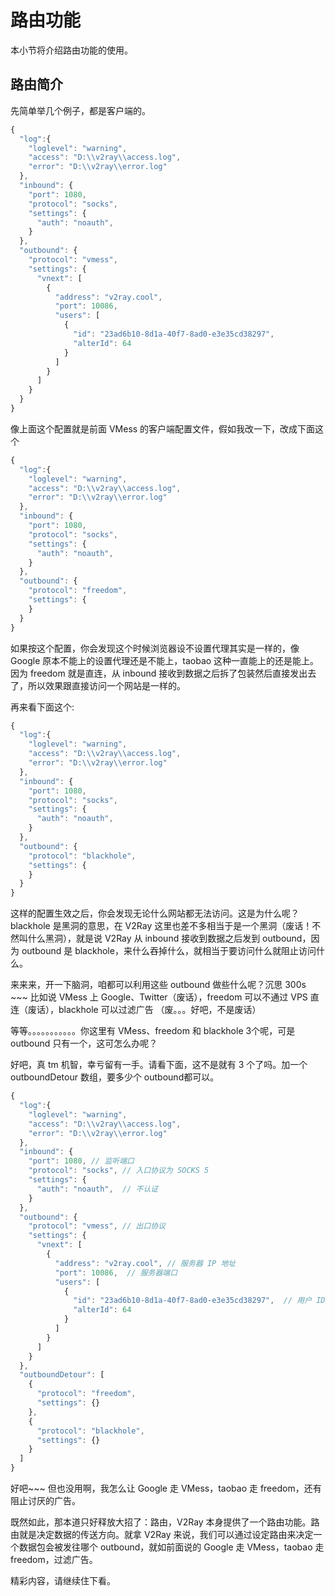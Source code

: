 # 路由功能

本小节将介绍路由功能的使用。

## 路由简介
先简单举几个例子，都是客户端的。

```javascript
{
  "log":{
    "loglevel": "warning",
    "access": "D:\\v2ray\\access.log",
    "error": "D:\\v2ray\\error.log"
  },
  "inbound": {
    "port": 1080,
    "protocol": "socks",
    "settings": {
      "auth": "noauth",  
    }
  },
  "outbound": {
    "protocol": "vmess",
    "settings": {
      "vnext": [
        {
          "address": "v2ray.cool",
          "port": 10086,  
          "users": [
            {
              "id": "23ad6b10-8d1a-40f7-8ad0-e3e35cd38297",  
              "alterId": 64
            }
          ]
        }
      ]
    }
  }
}
```

像上面这个配置就是前面 VMess 的客户端配置文件，假如我改一下，改成下面这个

```javascript
{
  "log":{
    "loglevel": "warning",
    "access": "D:\\v2ray\\access.log",
    "error": "D:\\v2ray\\error.log"
  },
  "inbound": {
    "port": 1080,
    "protocol": "socks",
    "settings": {
      "auth": "noauth",  
    }
  },
  "outbound": {
    "protocol": "freedom",
    "settings": {
    }
  }
}
```
如果按这个配置，你会发现这个时候浏览器设不设置代理其实是一样的，像 Google 原本不能上的设置代理还是不能上，taobao 这种一直能上的还是能上。因为 freedom 就是直连，从 inbound 接收到数据之后拆了包装然后直接发出去了，所以效果跟直接访问一个网站是一样的。

再来看下面这个:
```javascript
{
  "log":{
    "loglevel": "warning",
    "access": "D:\\v2ray\\access.log",
    "error": "D:\\v2ray\\error.log"
  },
  "inbound": {
    "port": 1080,
    "protocol": "socks",
    "settings": {
      "auth": "noauth",  
    }
  },
  "outbound": {
    "protocol": "blackhole",
    "settings": {
    }
  }
}
```
这样的配置生效之后，你会发现无论什么网站都无法访问。这是为什么呢？blackhole 是黑洞的意思，在 V2Ray 这里也差不多相当于是一个黑洞（废话！不然叫什么黑洞），就是说 V2Ray 从 inbound 接收到数据之后发到 outbound，因为 outbound 是 blackhole，来什么吞掉什么，就相当于要访问什么就阻止访问什么。

来来来，开一下脑洞，咱都可以利用这些 outbound 做些什么呢？沉思 300s ~~~ 比如说 VMess 上 Google、Twitter（废话），freedom 可以不通过 VPS 直连（废话），blackhole 可以过滤广告 （废。。。好吧，不是废话）

等等。。。。。。。。。。。你这里有 VMess、freedom 和 blackhole 3个呢，可是 outbound 只有一个，这可怎么办呢？

好吧，真 tm 机智，幸亏留有一手。请看下面，这不是就有 3 个了吗。加一个 outboundDetour 数组，要多少个 outbound都可以。
```javascript
{
  "log":{
    "loglevel": "warning",
    "access": "D:\\v2ray\\access.log",
    "error": "D:\\v2ray\\error.log"
  },
  "inbound": {
    "port": 1080, // 监听端口
    "protocol": "socks", // 入口协议为 SOCKS 5
    "settings": {
      "auth": "noauth",  // 不认证
    }
  },
  "outbound": {
    "protocol": "vmess", // 出口协议
    "settings": {
      "vnext": [
        {
          "address": "v2ray.cool", // 服务器 IP 地址
          "port": 10086,  // 服务器端口
          "users": [
            {
              "id": "23ad6b10-8d1a-40f7-8ad0-e3e35cd38297",  // 用户 ID，须与服务器端配置相同
              "alterId": 64
            }
          ]
        }
      ]
    }
  },
  "outboundDetour": [
    {
      "protocol": "freedom",
      "settings": {}
    },
    {
      "protocol": "blackhole",
      "settings": {}
    }
  ]
}
```
好吧~~~ 但也没用啊，我怎么让 Google 走 VMess，taobao 走 freedom，还有阻止讨厌的广告。

既然如此，那本道只好释放大招了：路由，V2Ray 本身提供了一个路由功能。路由就是决定数据的传送方向。就拿 V2Ray 来说，我们可以通过设定路由来决定一个数据包会被发往哪个 outbound，就如前面说的 Google 走 VMess，taobao 走 freedom，过滤广告。

精彩内容，请继续住下看。
